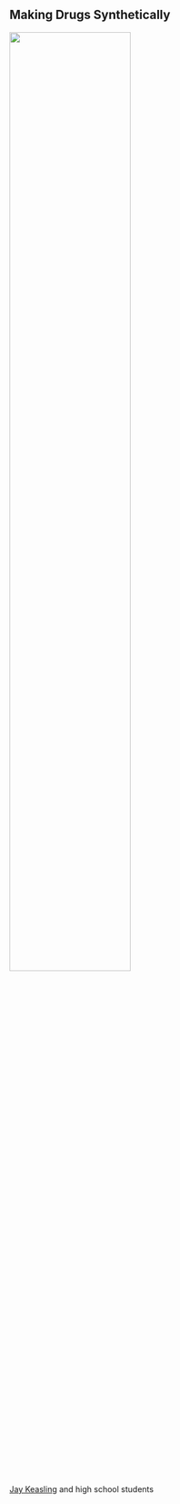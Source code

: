 ##  Making Drugs Synthetically

<img src="resources/keasling.jpg" style="width:65%;height:auto"/>

[Jay Keasling](http://www.berkeley.edu/news/berkeleyan/2008/08/20_energy.shtml) and high school students

